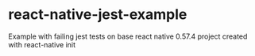 # react-native-jest-example
Example with failing jest tests on base react native 0.57.4 project created with react-native init
